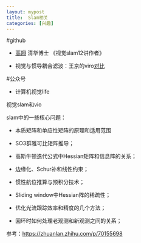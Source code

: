 ```yaml
---
layout: mypost
title:  Slam相关
categories: [兴趣]
---
```


#github

- [高翔](https://github.com/gaoxiang12)  清华博士 《视觉slam12讲作者》

- 视觉与惯导耦合滤波：王京的viro[对比]()


#公众号

- 计算机视觉life 

视觉slam和vio

slam中的一些核心问题：

- 本质矩阵和单应性矩阵的原理和适用范围

- SO3群雅可比矩阵推导；

- 高斯牛顿迭代公式中Hessian矩阵和信息阵的关系；

- 边缘化、Schur补和线性约束；

- 惯性航位推算与预积分技术；

-  Sliding window中Hessian阵的稀疏性；

- 优化光流跟踪效率和精度的几个方法；

- 回环时如何处理老观测和新观测之间的关系；

参考：https://zhuanlan.zhihu.com/p/70155698